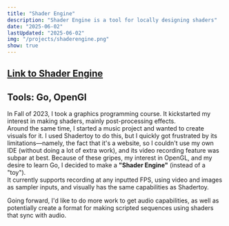 ```yaml
---
title: "Shader Engine"
description: "Shader Engine is a tool for locally designing shaders"
date: "2025-06-02"
lastUpdated: "2025-06-02"
img: "/projects/shaderengine.png"
show: true
---
```


## [Link to Shader Engine](https://github.com/evan-mick/ShaderEngine)
## Tools: Go, OpenGl

In Fall of 2023, I took a graphics programming course. It kickstarted my interest in making shaders, mainly post-processing effects.  
Around the same time, I started a music project and wanted to create visuals for it. I used Shadertoy to do this, but I quickly got frustrated by its limitations—namely, the fact that it's a website, so I couldn't use my own IDE (without doing a lot of extra work), and its video recording feature was subpar at best.
Because of these gripes, my interest in OpenGL, and my desire to learn Go, I decided to make a **"Shader Engine"** (instead of a "toy").  
It currently supports recording at any inputted FPS, using video and images as sampler inputs, and visually has the same capabilities as Shadertoy.

Going forward, I'd like to do more work to get audio capabilities, as well as potentially create a format for making scripted sequences using shaders that sync with audio.
